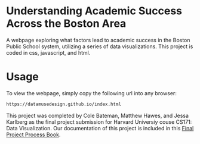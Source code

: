 Understanding Academic Success Across the Boston Area
=====================================================

A webpage exploring what factors lead to academic success in the Boston Public School system, utilizing a series of data visualizations. This project is coded in css, javascript, and html. 

# Usage

To view the webpage, simply copy the following url into any browser:

```bash
https://datamusedesign.github.io/index.html
```

This project was completed by Cole Bateman, Matthew Hawes, and Jessa Karlberg as the final project submission for Harvard Universiy couse CS171: Data Visualization. Our documentation of this project is included in this [Final Project Process Book](https://drive.google.com/file/d/1_KkFa7RR5MRwrgd7CoXby4KUkPe5k3n1/view?usp=sharing).
